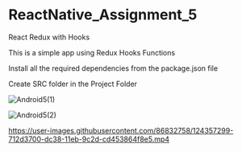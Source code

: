 # ReactNative_Assignment_5

React Redux with Hooks

This is a simple app using Redux Hooks Functions

Install all the required dependencies from the package.json file

Create SRC folder in the Project Folder

![Android5(1)](https://user-images.githubusercontent.com/86832758/124356899-51950f00-dc36-11eb-88be-9505e75c7fb3.PNG)

![Android5(2)](https://user-images.githubusercontent.com/86832758/124356902-5659c300-dc36-11eb-9804-bd0b52774b2a.PNG)

https://user-images.githubusercontent.com/86832758/124357299-712d3700-dc38-11eb-9c2d-cd453864f8e5.mp4

